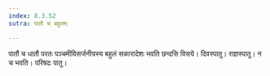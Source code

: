 ```yaml
---
index: 8.3.52
sutra: पातौ च बहुलम्

---
```

पातौ च धातौ परतः पञ्चमीविसर्जनीयस्य बहुलं सकारादेशः भवति छन्दसि विसये। दिवस्पातु। राज्ञस्पातु। न च भवति। परिषदः पातु।